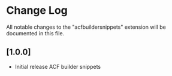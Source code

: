 # Change Log

All notable changes to the "acfbuildersnippets" extension will be documented in this file.

## [1.0.0]

- Initial release ACF builder snippets